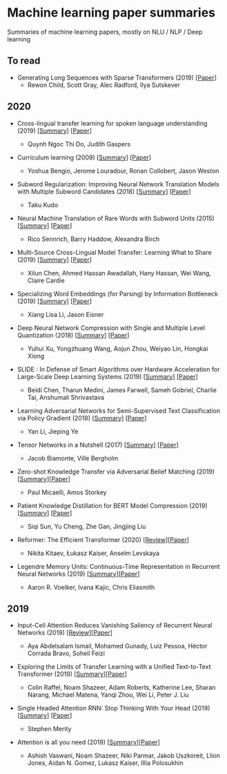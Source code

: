 # Machine learning paper summaries
Summaries of machine learning papers, mostly on NLU / NLP / Deep learning

## To read

- Generating Long Sequences with Sparse Transformers (2019) [[Paper](https://arxiv.org/abs/1904.10509)]
    - Rewon Child, Scott Gray, Alec Radford, Ilya Sutskever

## 2020  

- Cross-lingual transfer learning for spoken language understanding (2019) [[Summary](./summaries/x-lingual-tl-ds.pdf)] [[Paper](https://arxiv.org/abs/1904.01825)]
    - Quynh Ngoc Thi Do, Judith Gaspers

- Curriculum learning (2009) [[Summary](./summaries/curriculum-learning.pdf)] [[Paper](https://ronan.collobert.com/pub/matos/2009_curriculum_icml.pdf)] 
    - Yoshua Bengio, Jerome Louradour, Ronan Collobert, Jason Weston

- Subword Regularization: Improving Neural Network Translation Models with Multiple Subword Candidates (2018) [[Summary](./summaries/subword-regularization.pdf)] [[Paper](https://arxiv.org/pdf/1804.10959.pdf)]
    - Taku Kudo

- Neural Machine Translation of Rare Words with Subword Units (2015) [[Summary](./summaries/nmt-rare-words-subwords.pdf)] [[Paper](https://arxiv.org/abs/1508.07909)]
    - Rico Sennrich, Barry Haddow, Alexandra Birch

- Multi-Source Cross-Lingual Model Transfer: Learning What to Share (2019) [[Summary](./summaries/learning-what-to-share.pdf)] [[Paper](https://arxiv.org/abs/1810.03552)]
    - Xilun Chen, Ahmed Hassan Awadallah, Hany Hassan, Wei Wang, Claire Cardie

- Specializing Word Embeddings (for Parsing) by Information Bottleneck (2019) [[Summary](./summaries/specializing-word-embeddings-vib.pdf)] [[Paper](https://arxiv.org/abs/1910.00163)]
    - Xiang Lisa Li, Jason Eisner

- Deep Neural Network Compression with Single and Multiple Level Quantization (2018) [[Summary](./summaries/dnn-compression-slq-mlq.pdf)] [[Paper](https://arxiv.org/abs/1803.03289)] 
    - Yuhui Xu, Yongzhuang Wang, Aojun Zhou, Weiyao Lin, Hongkai Xiong

- SLIDE : In Defense of Smart Algorithms over Hardware Acceleration for Large-Scale Deep Learning Systems (2019) [[Summary](./summaries/slide-defense.pdf)] [[Paper](https://arxiv.org/abs/1903.03129)]
    - Beidi Chen, Tharun Medini, James Farwell, Sameh Gobriel, Charlie Tai, Anshumali Shrivastava

- Learning Adversarial Networks for Semi-Supervised Text Classification via Policy Gradient (2018) [[Summary](./summaries/adversarial-networks-policy-gradient.pdf)] [[Paper](https://dl.acm.org/doi/10.1145/3219819.3219956)]
    -  Yan Li, Jieping Ye

- Tensor Networks in a Nutshell (2017) [[Summary](./summaries/tensor-network.pdf)] [[Paper](https://arxiv.org/abs/1708.00006)]
    - Jacob Biamonte, Ville Bergholm

- Zero-shot Knowledge Transfer via Adversarial Belief Matching (2019) [[Summary](./summaries/zero-shot-knowledge-transfer.pdf)][[Paper](https://arxiv.org/abs/1905.09768)]
    - Paul Micaelli, Amos Storkey

- Patient Knowledge Distillation for BERT Model Compression (2019) [[Summary](./summaries/patient-knowledge-distillation.pdf)] [[Paper](https://arxiv.org/abs/1908.09355)]
    - Siqi Sun, Yu Cheng, Zhe Gan, Jingjing Liu

- Reformer: The Efficient Transformer (2020) [[Review](./summaries/reformer-the-efficient-transformer.pdf)][[Paper](https://arxiv.org/abs/2001.04451)]
    - Nikita Kitaev, Łukasz Kaiser, Anselm Levskaya

- Legendre Memory Units: Continuous-Time
Representation in Recurrent Neural Networks (2019) [[Summary](./summaries/legendre-memory-units.pdf)][[Paper](https://papers.nips.cc/paper/9689-legendre-memory-units-continuous-time-representation-in-recurrent-neural-networks.pdf)]
    - Aaron R. Voelker, Ivana Kajic, Chris Eliasmith

## 2019 

- Input-Cell Attention Reduces Vanishing Saliency of Recurrent Neural Networks (2019) [[Review](./summaries/input-cell-attention.pdf)][[Paper](https://arxiv.org/abs/1910.12370)]
    - Aya Abdelsalam Ismail, Mohamed Gunady, Luiz Pessoa, Héctor Corrada Bravo, Soheil Feizi

- Exploring the Limits of Transfer Learning with a Unified Text-to-Text Transformer (2019) [[Summary](./summaries/text-to-text-transfer-transformer.pdf)][[Paper](https://arxiv.org/abs/1910.10683)]
    - Colin Raffel, Noam Shazeer, Adam Roberts, Katherine Lee, Sharan Narang, Michael Matena, Yanqi Zhou, Wei Li, Peter J. Liu

- Single Headed Attention RNN: Stop Thinking With Your Head (2019) [[Summary](./summaries/single-headed-attention-rnn.pdf)] [[Paper](https://arxiv.org/abs/1911.11423)]
    - Stephen Merity

- Attention is all you need (2019) [[Summary](./summaries/attention-is-all-you-need.pdf)][[Paper](https://arxiv.org/abs/1706.03762)]
    - Ashish Vaswani, Noam Shazeer, Niki Parmar, Jakob Uszkoreit, Llion Jones, Aidan N. Gomez, Lukasz Kaiser, Illia Polosukhin
